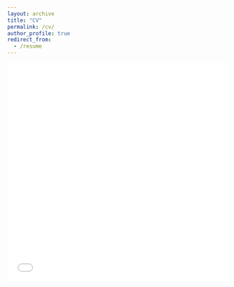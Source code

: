 ```yaml
---
layout: archive
title: "CV"
permalink: /cv/
author_profile: true
redirect_from:
  - /resume
---
```


<!-- <iframe src="/files/Resume-Minghan-10182023.pdf" width="100%" height="500" frameborder="no" border="0" marginwidth="0" marginheight="0"></iframe> -->

<iframe src="/files/Resume-Minghan-10182023.pdf" width="100%" height="500" frameborder="no" border="0" marginwidth="0" marginheight="0" allowfullscreen allowtransparency allow="autoplay; clipboard-write; encrypted-media; picture-in-picture" style="position: relative;"></iframe>
